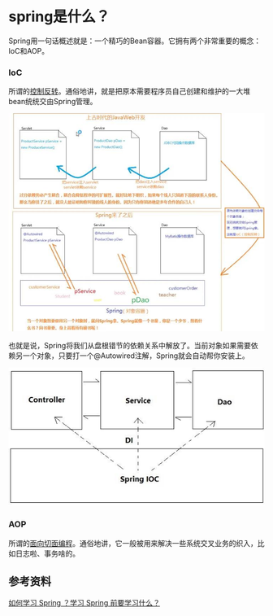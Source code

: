 # spring是什么？

Spring用一句话概述就是：一个精巧的Bean容器。它拥有两个非常重要的概念：IoC和AOP。

### **IoC**

所谓的[控制反转](https://www.zhihu.com/search?q=控制反转&search_source=Entity&hybrid_search_source=Entity&hybrid_search_extra={"sourceType"%3A"answer"%2C"sourceId"%3A"1818980551"})。通俗地讲，就是把原本需要程序员自己创建和维护的一大堆bean统统交由Spring管理。 

![](..\assets\spring\image\ioc.jpg)

也就是说，Spring将我们从盘根错节的依赖关系中解放了。当前对象如果需要依赖另一个对象，只要打一个@Autowired注解，Spring就会自动帮你安装上。

![](..\assets\spring\image\di.jpg)

### **AOP**

所谓的[面向切面编程](https://www.zhihu.com/search?q=面向切面编程&search_source=Entity&hybrid_search_source=Entity&hybrid_search_extra={"sourceType"%3A"answer"%2C"sourceId"%3A"1818980551"})。通俗地讲，它一般被用来解决一些系统交叉业务的织入，比如日志啦、事务啥的。

## 参考资料

[如何学习 Spring ？学习 Spring 前要学习什么？ ](https://www.zhihu.com/question/321913492/answer/1818980551)



